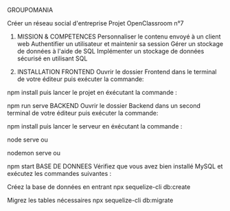 
GROUPOMANIA

Créer un réseau social d'entreprise
Projet OpenClassroom n°7

1. MISSION & COMPETENCES
Personnaliser le contenu envoyé à un client web
Authentifier un utilisateur et maintenir sa session
Gérer un stockage de données à l'aide de SQL
Implémenter un stockage de données sécurisé en utilisant SQL

2. INSTALLATION
FRONTEND
Ouvrir le dossier Frontend dans le terminal de votre éditeur puis exécuter la commande:

npm install 
puis lancer le projet en éxécutant la commande :

npm run serve 
BACKEND
Ouvrir le dossier Backend dans un second terminal de votre éditeur puis exécuter la commande:

npm install 
puis lancer le serveur en éxécutant la commande :

node serve 
ou

nodemon serve 
ou

npm start 
BASE DE DONNEES
Vérifiez que vous avez bien installé MySQL et exécutez les commandes suivantes :

Créez la base de données en entrant npx sequelize-cli db:create

Migrez les tables nécessaires npx sequelize-cli db:migrate
